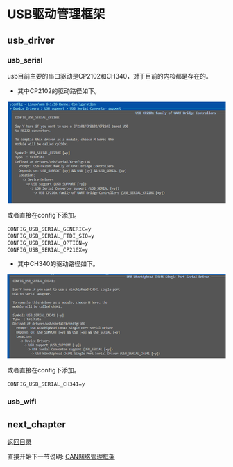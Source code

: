 # USB驱动管理框架

## usb_driver

### usb_serial

usb目前主要的串口驱动是CP2102和CH340，对于目前的内核都是存在的。

- 其中CP2102的驱动路径如下。

![image](./image/ch03-21-01.png)

或者直接在config下添加。

```shell
CONFIG_USB_SERIAL_GENERIC=y
CONFIG_USB_SERIAL_FTDI_SIO=y
CONFIG_USB_SERIAL_OPTION=y
CONFIG_USB_SERIAL_CP210X=y
```

- 其中CH340的驱动路径如下。

![image](./image/ch03-21-02.png)

或者直接在config下添加。

```shell
CONFIG_USB_SERIAL_CH341=y
```

### usb_wifi



## next_chapter

[返回目录](../README.md)

直接开始下一节说明: [CAN网络管理框架](./ch03-22.can_net_device.md)
